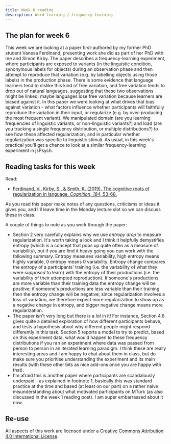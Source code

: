```yaml
---
title: Week 6 reading
description: Word learning / frequency learning
---
```


## The plan for week 6

This week we are looking at a paper first-authored by my former PhD student Vanesa Ferdinand, presenting work she did as part of her PhD with me and Simon Kirby. The paper describes a frequency-learning experiment, where participants are exposed to variants (in the linguistic condition, synonymous labels for objects) during an observation phase and then attempt to reproduce that variation (e.g. by labelling objects using those labels) in the production phase. There is some evidence that language learners tend to dislike this kind of free variation, and free variation tends to drop out of natural languages,  suggesting that these two observations might be linked; maybe languages lose free variation because learners are biased against it. In this paper we were looking at what drives that bias against variation - what factors influence whether participants will faithfully reproduce the variation in their input, or regularize (e.g. by over-producing the most frequent variant). We manipulated domain (are you learning frequencies of linguistic variants, or non-linguistic variants?) and load (are you tracking a single frequency distribution, or multiple distributions?) to see how these affected regularization, and in particular whether regularization was specific to linguistic stimuli. As usual, in this week's practical you'll get a chance to look at a similar frequency-learning experiment in jsPsych.


## Reading tasks for this week

Read:
- [Ferdinand, V., Kirby, S., & Smith, K. (2019). The cognitive roots of regularization in language.
*Cognition, 184,* 53-68.](https://doi.org/10.1016/j.cognition.2018.12.002)


As you read this paper make notes of any questions, criticisms or ideas it gives you, and I'll leave time in the Monday lecture slot so we can discuss these in class.

A couple of things to note as you work through the paper:
- Section 2 very carefully explains why we use *entropy drop* to measure regularization. It's worth taking a look and I think it helpfully demystifies entropy (which is a concept that pops up quite often as a measure of variability), but if you are find it heavy going you can work with the following summary. Entropy measures variability, high entropy means highly variable, 0 entropy means 0 variability. Entropy change compares the entropy of a participants' training (i.e. the variability of what they were *supposed* to learn) with the entropy of their productions (i.e. the variability of their attempted reproduction). If someone's productions are more variable than their training data the entropy change will be positive; if someone's productions are less variable than their training then the entropy change will be negative; since regularization involves a loss of variation, we therefore expect more regularization to show up as a negative change in entropy, and bigger negative change means more regularization.
- The paper isn't very long but there is a *lot* in it! For instance, Section 4.6 gives quite a detailed exploration of how different participants behave, and tests a hypothesis about why different people might respond differently in this task. Section 5 reports a model to try to predict, based on this experiment data, what would happen to these frequency distributions if you ran an experiment where data was passed from person to person in an iterated learning paradigm. I think these are really interesting areas and I am happy to chat about them in class, but do make sure you prioritise understanding the experiment and its main results (with these other bits as nice add-ons once you are happy with that).
- I'm afraid this is another paper where participants are scandalously underpaid - as explained in footnote 1, basically this was standard practice at the time and based (at least on our part) on a rather naive misunderstanding about what motivated participants on MTurk (as also discussed in the week 1 reading post). I am super embarrassed about it now.


## Re-use

All aspects of this work are licensed under a [Creative Commons Attribution 4.0 International License](http://creativecommons.org/licenses/by/4.0/).

